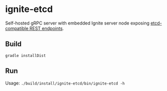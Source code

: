 # ignite-etcd

Self-hosted gRPC server with embedded Ignite server node exposing
[etcd-compatible REST endpoints](https://github.com/etcd-io/etcd/blob/release-3.4/etcdserver/etcdserverpb/rpc.proto).

## Build
`gradle installDist`

## Run
Usage: `./build/install/ignite-etcd/bin/ignite-etcd -h`
